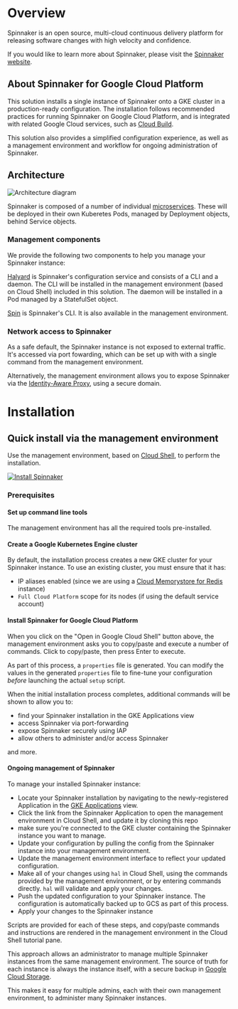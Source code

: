 # Overview

Spinnaker is an open source, multi-cloud continuous delivery platform for
releasing software changes with high velocity and confidence.

If you would like to learn more about Spinnaker, please visit the
[Spinnaker website](https://spinnaker.io/).

## About Spinnaker for Google Cloud Platform

This solution installs a single instance of Spinnaker onto a GKE cluster in a
production-ready configuration. The installation follows recommended practices
for running Spinnaker on Google Cloud Platform, and is integrated with related
Google Cloud services, such as [Cloud Build](https://cloud.google.com/cloud-build/).

This solution also provides a simplified configuration experience, as well as a
management environment and workflow for ongoing administration of Spinnaker.

## Architecture

![Architecture diagram](resources/spinnaker-k8s-app-architecture.png)

Spinnaker is composed of a number of individual
[microservices](https://www.spinnaker.io/reference/architecture/). These
will be deployed in their own Kuberetes Pods, managed by Deployment objects,
behind Service objects.

### Management components

We provide the following two components to help you manage your Spinnaker instance:

[Halyard](https://www.spinnaker.io/reference/halyard/) is Spinnaker's
configuration service and consists of a CLI and a daemon. The CLI will be
installed in the management environment (based on Cloud Shell) included in
this solution. The daemon will be installed in a Pod managed by a StatefulSet
object.

[Spin](https://www.spinnaker.io/guides/spin/app/) is Spinnaker's CLI. It is also
available in the management environment.

### Network access to Spinnaker

As a safe default, the Spinnaker instance is not exposed to external traffic. It's accessed
via port fowarding, which can be set up with with a single command from the management environment.

Alternatively, the management environment allows you to expose Spinnaker via the [Identity-Aware Proxy](https://cloud.google.com/iap/), using a secure domain.

# Installation

## Quick install via the management environment

Use the management environment, based on [Cloud Shell](https://cloud.google.com/shell/),
to perform the installation.

[![Install Spinnaker](https://gstatic.com/cloudssh/images/open-btn.png)](https://console.cloud.google.com/cloudshell/editor?cloudshell_git_repo=https://github.com/GoogleCloudPlatform/spinnaker-for-gcp.git&cloudshell_working_dir=scripts/install&cloudshell_tutorial=provision-spinnaker.md&cloudshell_print=instructions.txt)

### Prerequisites

#### Set up command line tools

The management environment has all the required tools pre-installed.

#### Create a Google Kubernetes Engine cluster

By default, the installation process creates a new GKE cluster for your Spinnaker
instance. To use an existing cluster, you must ensure that it has:

* IP aliases enabled (since we are using a
[Cloud Memorystore for Redis](https://cloud.google.com/memorystore/) instance)
* `Full Cloud Platform` scope for its nodes (if using the default service account)

#### Install Spinnaker for Google Cloud Platform

When you click on the "Open in Google Cloud Shell" button above, the management
environment asks you to copy/paste and execute a number of commands. Click to copy/paste,
then press Enter to execute.

As part of this process, a `properties` file is generated. You can modify the
values in the generated `properties` file to fine-tune your configuration
_before_ launching the actual `setup` script.

When the initial installation process completes, additional commands will be shown
to allow you to:

* find your Spinnaker installation in the GKE Applications view
* access Spinnaker via port-forwarding
* expose Spinnaker securely using IAP
* allow others to administer and/or access Spinnaker

and more.

#### Ongoing management of Spinnaker

To manage your installed Spinnaker instance:

* Locate your Spinnaker installation by navigating to the newly-registered
Application in the
[GKE Applications](https://console.developers.google.com/kubernetes/application?project=_)
view.
* Click the link from the Spinnaker Application to open the management
environment in Cloud Shell, and update it by cloning this repo
* make sure you're
connected to the GKE cluster containing the Spinnaker instance you want to manage.
* Update your configuration by pulling the config from the Spinnaker instance into your
management environment.
* Update the management environment interface to reflect your updated configuration.
* Make all of your changes using `hal` in Cloud Shell, using the commands provided by the
management environment, or by entering commands directly. `hal` will validate and apply your
changes.
* Push the updated configuration to your Spinnaker instance. The configuration is automatically
backed up to GCS as part of this process.
* Apply your changes to the Spinnaker instance

Scripts are provided for each of these steps, and copy/paste commands and instructions
are rendered in the management environment in the Cloud Shell tutorial pane.

This approach allows an administrator to manage multiple Spinnaker instances from the
same management environment. The source of truth for each instance is always the instance
itself, with a secure backup in [Google Cloud Storage](https://cloud.google.com/storage).

This makes it easy for multiple admins, each with their own management environment, to
administer many Spinnaker instances.
